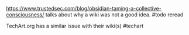 https://www.trustedsec.com/blog/obsidian-taming-a-collective-consciousness/ talks about why a wiki was not a good idea.
#todo reread

TechArt.org has a similar issue with their wiki(s) #techart